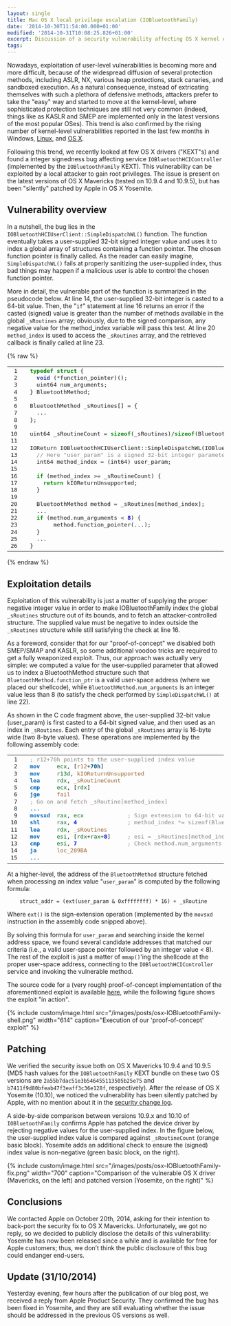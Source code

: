 ```yaml
---
layout: single
title: Mac OS X local privilege escalation (IOBluetoothFamily)
date: '2014-10-30T11:54:00.000+01:00'
modified: '2014-10-31T10:08:25.826+01:00'
excerpt: Discussion of a security vulnerability affecting OS X kernel extension IOBluetoothFamily, exploitable by a local attacker to gain root privileges.
tags:
---
```


Nowadays, exploitation of user-level vulnerabilities is becoming more and more
difficult, because of the widespread diffusion of several protection methods,
including ASLR, NX, various heap protections, stack canaries, and sandboxed
execution. As a natural consequence, instead of extricating themselves with
such a plethora of defensive methods, attackers prefer to take the "easy" way
and started to move at the kernel-level, where sophisticated protection
techniques are still not very common (indeed, things like as KASLR and SMEP are
implemented only in the latest versions of the most popular OSes). This trend
is also confirmed by the rising number of kernel-level vulnerabilities reported
in the last few months in Windows,
[Linux](http://www.cvedetails.com/vulnerability-list/vendor_id-33/product_id-47/cvssscoremin-7/cvssscoremax-7.99/Linux-Linux-Kernel.html),
and [OS X](http://googleprojectzero.blogspot.it/).

Following this trend, we recently looked at few OS X drivers ("KEXT"s) and
found a integer signedness bug affecting service `IOBluetoothHCIController`
(implemented by the `IOBluetoothFamily` KEXT). This vulnerability can be
exploited by a local attacker to gain root privileges. The issue is present on
the latest versions of OS X Mavericks (tested on 10.9.4 and 10.9.5), but has
been "silently" patched by Apple in OS X Yosemite.


## Vulnerability overview ##

In a nutshell, the bug lies in the `IOBluetoothHCIUserClient::SimpleDispatchWL()`
function. The function eventually takes a user-supplied 32-bit signed integer
value and uses it to index a global array of structures containing a function
pointer. The chosen function pointer is finally called. As the reader can
easily imagine, `SimpleDispatchWL()` fails at properly sanitizing the
user-supplied index, thus bad things may happen if a malicious user is able to
control the chosen function pointer.

More in detail, the vulnerable part of the function is summarized in the
pseudocode below. At line 14, the user-supplied 32-bit integer is casted to a
64-bit value. Then, the "`if`" statement at line 16 returns an error if the
casted (signed) value is greater than the number of methods available in the
global `_sRoutines` array; obviously, due to the signed comparison, any
negative value for the method_index variable will pass this test. At line 20
`method_index` is used to access the `_sRoutines` array, and the retrieved
callback is finally called at line 23.

<!-- HTML generated using hilite.me -->
{% raw %}
<table style="border: none;"><tbody><tr><td><pre style="line-height: 125%; margin: 0; padding-right: 1em;"> 1<br /> 2<br /> 3<br /> 4<br /> 5<br /> 6<br /> 7<br /> 8<br /> 9<br />10<br />11<br />12<br />13<br />14<br />15<br />16<br />17<br />18<br />19<br />20<br />21<br />22<br />23<br />24<br />25<br />26</pre></td><td><pre style="line-height: 125%; margin: 0;"><span style="color: #008800; font-weight: bold;">typedef</span> <span style="color: #008800; font-weight: bold;">struct</span> {<br />  <span style="color: #333399; font-weight: bold;">void</span> (<span style="color: #333333;">*</span>function_pointer)();<br />  uint64 num_arguments;<br />} BluetoothMethod;<br /><br />BluetoothMethod _sRoutines[] <span style="color: #333333;">=</span> {<br />  ...<br />};<br /><br />uint64 _sRoutineCount <span style="color: #333333;">=</span> <span style="color: #008800; font-weight: bold;">sizeof</span>(_sRoutines)<span style="color: #333333;">/</span><span style="color: #008800; font-weight: bold;">sizeof</span>(BluetoothMethod);<br /><br />IOReturn IOBluetoothHCIUserClient<span style="color: #333333;">::</span>SimpleDispatchWL(IOBluetoothHCIDispatchParams <span style="color: #333333;">*</span>params) {<br />  <span style="color: #888888;">// Here "user_param" is a signed 32-bit integer parameter</span><br />  int64 method_index <span style="color: #333333;">=</span> (int64) user_param;<br /><br />  <span style="color: #008800; font-weight: bold;">if</span> (method_index <span style="color: #333333;">&gt;=</span> _sRoutineCount) {<br />    <span style="color: #008800; font-weight: bold;">return</span> kIOReturnUnsupported;<br />  }<br /><br />  BluetoothMethod method <span style="color: #333333;">=</span> _sRoutines[method_index];<br />  ...<br />  <span style="color: #008800; font-weight: bold;">if</span> (method.num_arguments <span style="color: #333333;">&lt;</span> <span style="color: #0000dd; font-weight: bold;">8</span>) {<br />       method.function_pointer(...);<br />  }<br />  ...  <br />}<br /></pre></td></tr></tbody></table>
{% endraw %}

## Exploitation details ##

Exploitation of this vulnerability is just a matter of supplying the proper
negative integer value in order to make IOBluetoothFamily index the global
`_sRoutines` structure out of its bounds, and to fetch an attacker-controlled
structure. The supplied value must be negative to index outside the
`_sRoutines` structure while still satisfying the check at line 16.

As a foreword, consider that for our "proof-of-concept" we disabled both
SMEP/SMAP and KASLR, so some additional voodoo tricks are required to get a
fully weaponized exploit. Thus, our approach was actually very simple: we
computed a value for the user-supplied parameter that allowed us to index a
BluetoothMethod structure such that `BluetoothMethod.function_ptr` is a valid
user-space address (where we placed our shellcode), while
`BluetoothMethod.num_arguments` is an integer value less than 8 (to satisfy the
check performed by `SimpleDispatchWL()` at line 22).

As shown in the C code fragment above, the user-supplied 32-bit value
(user_param) is first casted to a 64-bit signed value, and then used as an
index in `_sRoutines`. Each entry of the global `_sRoutines` array is 16-byte
wide (two 8-byte values). These operations are implemented by the following
assembly code:

<table style="border: none;"><tbody><tr><td><pre style="line-height: 125%; margin: 0; padding-right: 1em;"> 1<br /> 2<br /> 3<br /> 4<br /> 5<br /> 6<br /> 7<br /> 8<br /> 9<br />10<br />11<br />12<br />13<br />14<br />15</pre></td><td><pre style="line-height: 125%; margin: 0;"><span style="color: #888888;">; r12+70h points to the user-supplied index value</span><br /><span style="color: #0066bb; font-weight: bold;">mov</span>     <span style="color: #007020;">ecx</span>, [<span style="color: #996633;">r12</span><span style="color: #333333;">+</span><span style="color: #005588; font-weight: bold;">70h</span>]<br /><span style="color: #0066bb; font-weight: bold;">mov</span>     <span style="color: #007020;">r13d</span>, <span style="color: #996633;">kIOReturnUnsupported</span><br /><span style="color: #0066bb; font-weight: bold;">lea</span>     <span style="color: #007020;">rdx</span>, <span style="color: #996633;">_sRoutineCount</span><br /><span style="color: #0066bb; font-weight: bold;">cmp</span>     <span style="color: #007020;">ecx</span>, [<span style="color: #007020;">rdx</span>]<br /><span style="color: #0066bb; font-weight: bold;">jge</span>     <span style="color: #996633;">fail</span><br /><span style="color: #888888;">; Go on and fetch _sRoutine[method_index</span><span style="color: #888888;">]</span><br /><span style="color: #0066bb; font-weight: bold;">...</span><br /><span style="color: #0066bb; font-weight: bold;">movsxd</span>  <span style="color: #007020;">rax</span>, <span style="color: #007020;">ecx</span>             <span style="color: #888888;">; Sign extension to 64-bit value</span><br /><span style="color: #0066bb; font-weight: bold;">shl</span>     <span style="color: #007020;">rax</span>, <span style="color: #0000dd; font-weight: bold;">4</span>               <span style="color: #888888;">; </span><span style="color: #888888;"><span style="color: #888888;">method_index</span> *= sizeof(BluetoothMethod)</span><br /><span style="color: #0066bb; font-weight: bold;">lea</span>     <span style="color: #007020;">rdx</span>, <span style="color: #996633;">_sRoutines</span><br /><span style="color: #0066bb; font-weight: bold;">mov</span>     <span style="color: #007020;">esi</span>, [<span style="color: #007020;">rdx</span><span style="color: #333333;">+</span><span style="color: #007020;">rax</span><span style="color: #333333;">+</span><span style="color: #0000dd; font-weight: bold;">8</span>]     <span style="color: #888888;">; esi = _sRoutines[</span><span style="color: #888888;"><span style="color: #888888;">method_index</span>].num_arguments</span><br /><span style="color: #0066bb; font-weight: bold;">cmp</span>     <span style="color: #007020;">esi</span>, <span style="color: #0000dd; font-weight: bold;">7</span>               <span style="color: #888888;">; Check method.num_arguments &lt; 8</span><br /><span style="color: #0066bb; font-weight: bold;">ja</span>      <span style="color: #996633;">loc_289BA</span><br /><span style="color: #0066bb; font-weight: bold;">...</span><br /></pre></td></tr></tbody></table>

At a higher-level, the address of the `BluetoothMethod` structure fetched when processing an index value "`user_param`" is computed by the following formula:

```
	struct_addr = (ext(user_param & 0xffffffff) * 16) + _sRoutine
```

Where `ext()` is the sign-extension operation (implemented by the `movsxd`
instruction in the assembly code snipped above).

By solving this formula for `user_param` and searching inside the kernel
address space, we found several candidate addresses that matched our criteria
(i.e., a valid user-space pointer followed by an integer value < 8). The rest
of the exploit is just a matter of `mmap()`'ing the shellcode at the proper
user-space address, connecting to the `IOBluetoothHCIController` service and
invoking the vulnerable method.

The source code for a (very rough) proof-of-concept implementation of the
aforementioned exploit is available [here](http://goo.gl/4n72RL), while the
following figure shows the exploit "in action".

{% include custom/image.html
  src="/images/posts/osx-IOBluetoothFamily-shell.png" width="614"
  caption="Execution of our 'proof-of-concept' exploit"
%}


## Patching ##

We verified the security issue both on OS X Mavericks 10.9.4 and 10.9.5 (MD5
hash values for the `IOBluetoothFamily` KEXT bundle on these two OS versions
are `2a55b7dac51e3b546455113505b25e75` and `b7411f9d80bfeab47f3eaff3c36e128f`,
respectively). After the release of OS X Yosemite (10.10), we noticed the
vulnerability has been silently patched by Apple, with no mention about it in
the [security change log](http://support.apple.com/kb/HT6535).

A side-by-side comparison between versions 10.9.x and 10.10 of
`IOBluetoothFamily` confirms Apple has patched the device driver by rejecting
negative values for the user-supplied index. In the figure below, the
user-supplied index value is compared against `_sRoutineCount` (orange basic
block). Yosemite adds an additional check to ensure the (signed) index value is
non-negative (green basic block, on the right).

{% include custom/image.html
  src="/images/posts/osx-IOBluetoothFamily-fix.png" width="700"
  caption="Comparison of the vulnerable OS X driver (Mavericks, on the left) and patched version (Yosemite, on the right)"
%}


## Conclusions ##

We contacted Apple on October 20th, 2014, asking for their intention to
back-port the security fix to OS X Mavericks. Unfortunately, we got no reply,
so we decided to publicly disclose the details of this vulnerability: Yosemite
has now been released since a while and is available for free for Apple
customers; thus, we don’t think the public disclosure of this bug could
endanger end-users.


## Update (31/10/2014) ##

Yesterday evening, few hours after the publication of our blog post, we
received a reply from Apple Product Security. They confirmed the bug has been
fixed in Yosemite, and they are still evaluating whether the issue should be
addressed in the previous OS versions as well.
